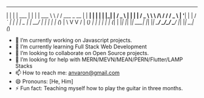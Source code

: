  _   _          _   _          __        __                 _       _   _ 
 | | | |   ___  | | | |   ___   \ \      / /   ___    _ __  | |   __| | | |
 | |_| |  / _ \ | | | |  / _ \   \ \ /\ / /   / _ \  | '__| | |  / _` | | |
 |  _  | |  __/ | | | | | (_) |   \ V  V /   | (_) | | |    | | | (_| | |_|
 |_| |_|  \___| |_| |_|  \___/     \_/\_/     \___/  |_|    |_|  \__,_| (_)
                                                                            


<!--
**anvaron/anvaron** is a ✨ _special_ ✨ repository because its `README.md` (this file) appears on your GitHub profile.

-->

- 🔭 I’m currently working on Javascript projects.
- 🌱 I’m currently learning Full Stack Web Development 
- 👯 I’m looking to collaborate on Open Source projects.
- 🤔 I’m looking for help with MERN/MEVN/MEAN/PERN/Flutter/LAMP Stacks
- 📫 How to reach me: anvaron@gmail.com
- 😄 Pronouns: [He, Him]
- ⚡ Fun fact: Teaching myself how to play the guitar in three months.

